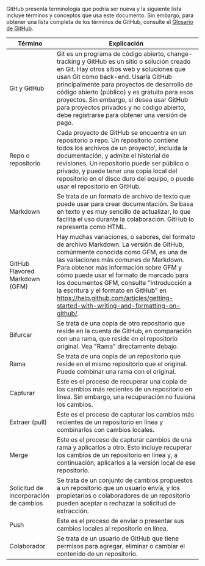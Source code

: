 GitHub presenta terminología que podría ser nueva y la siguiente lista incluye términos y conceptos que usa este documento. Sin embargo, para obtener una lista completa de los términos de GitHub, consulte el [Glosario de GitHub](https://docs.github.com/en/get-started/quickstart/github-glossary).

| Término | Explicación |
| --- | --- |
| Git y GitHub | Git es un programa de código abierto, change-tracking y GitHub es un sitio o solución creado en Git. Hay otros sitios web y soluciones que usan Git como back-end. Usaría GitHub principalmente para proyectos de desarrollo de código abierto (público) y es gratuito para esos proyectos. Sin embargo, si desea usar GitHub para proyectos privados y no código abierto, debe registrarse para obtener una versión de pago. |
| Repo o repositorio | Cada proyecto de GitHub se encuentra en un repositorio o repo. Un repositorio contiene todos los archivos de un proyecto’, incluida la documentación, y admite el historial de revisiones. Un repositorio puede ser público o privado, y puede tener una copia local del repositorio en el disco duro del equipo, o puede usar el repositorio en GitHub. |
| Markdown | Se trata de un formato de archivo de texto que puede usar para crear documentación. Se basa en texto y es muy sencillo de actualizar, lo que facilita el uso durante la colaboración. GitHub lo representa como HTML. |
| GitHub Flavored Markdown (GFM) | Hay muchas variaciones, o sabores, del formato de archivo Markdown. La versión de GitHub, comúnmente conocida como GFM, es una de las variaciones más comunes de Markdown. Para obtener más información sobre GFM y cómo puede usar el formato de marcado para los documentos GFM, consulte "Introducción a la escritura y el formato en GitHub" en https://help.github.com/articles/getting-started-with-writing-and-formatting-on-github/. |
| Bifurcar | Se trata de una copia de otro repositorio que reside en la cuenta de GitHub, en comparación con una rama, que reside en el repositorio original. Vea "Rama" directamente debajo. |
| Rama | Se trata de una copia de un repositorio que reside en el mismo repositorio que el original. Puede combinar una rama con el original. |
| Capturar | Este es el proceso de recuperar una copia de los cambios más recientes de un repositorio en línea. Sin embargo, una recuperación no fusiona los cambios. |
| Extraer (pull) | Este es el proceso de capturar los cambios más recientes de un repositorio en línea y combinarlos con cambios locales. |
| Merge | Este es el proceso de capturar cambios de una rama y aplicarlos a otro. Esto incluye recuperar los cambios de un repositorio en línea y, a continuación, aplicarlos a la versión local de ese repositorio. |
| Solicitud de incorporación de cambios | Se trata de un conjunto de cambios propuestos a un repositorio que un usuario envía, y los propietarios o colaboradores de un repositorio pueden aceptar o rechazar la solicitud de extracción. |
| Push | Este es el proceso de enviar o presentar sus cambios locales al repositorio en línea. |
| Colaborador | Se trata de un usuario de GitHub que tiene permisos para agregar, eliminar o cambiar el contenido de un repositorio. |
